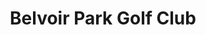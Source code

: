 ---
title: "Belvoir Park Golf Club"
address: "73, Church Rd, Newtownbreda, Belfast, County Antrim BT8 7AN"
tel: "028 9049 1693"
county: "Antrim"
category: "Pitch And Putt"
type: "Content"
lat: "54.564569"
lng: "-5.91328"
---